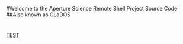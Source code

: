 #Welcome to the Aperture Science Remote Shell Project Source Code
##Also known as GLaDOS
#
#
<a href="https://raw.githubusercontent.com/Tmanbear/GLaDOS-SourceCode/master/HELP.bat" download>TEST</a>

